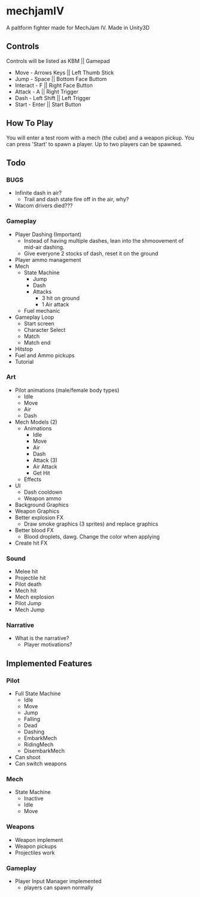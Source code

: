 # mechjamIV
A paltform fighter made for MechJam IV. Made in Unity3D

## Controls
Controls will be listed as KBM || Gamepad
* Move - Arrows Keys || Left Thumb Stick
* Jump - Space || Bottom Face Buttom
* Interact - F || Right Face Button
* Attack - A || Right Trigger
* Dash - Left Shift || Left Trigger
* Start - Enter || Start Button

## How To Play
You will enter a test room with a mech (the cube) and a weapon pickup. You can press 'Start' to spawn a player. Up to two players can be spawned.

## Todo

### BUGS
* Infinite dash in air?
	* Trail and dash state fire off in the air, why?
* Wacom drivers died???

### Gameplay
* Player Dashing (Important)
	* Instead of having multiple dashes, lean into the shmoovement of mid-air dashing.
	* Give everyone 2 stocks of dash, reset it on the ground
* Player ammo management
* Mech
	* State Machine
		* Jump
		* Dash
		* Attacks
			* 3 hit on ground
			* 1 Air attack
	* Fuel mechanic
* Gameplay Loop
	* Start screen
	* Character Select
	* Match
	* Match end
* Hitstop
* Fuel and Ammo pickups
* Tutorial
	
### Art
* Pilot animations (male/female body types)
	* Idle
	* Move
	* Air
	* Dash
* Mech Models (2)
	* Animations
		* Idle
		* Move
		* Air
		* Dash
		* Attack (3)
		* Air Attack
		* Get Hit
	* Effects
* UI
	* Dash cooldown
	* Weapon ammo
* Background Graphics
* Weapon Graphics
* Better explosion FX
	* Draw smoke graphics (3 sprites) and replace graphics
* Better blood FX
	* Blood droplets, dawg. Change the color when applying
* Create hit FX


### Sound
* Melee hit
* Projectile hit
* Pilot death
* Mech hit
* Mech explosion
* Pilot Jump
* Mech Jump

### Narrative
* What is the narrative?
	* Player motivations?

## Implemented Features

### Pilot
* Full State Machine
	* Idle
	* Move
	* Jump
	* Falling
	* Dead
	* Dashing
	* EmbarkMech
	* RidingMech
	* DisembarkMech
* Can shoot
* Can switch weapons
### Mech
* State Machine
	* Inactive
	* Idle
	* Move
### Weapons
* Weapon implement
* Weapon pickups
* Projectiles work
### Gameplay
* Player Input Manager implemented
	* players can spawn normally